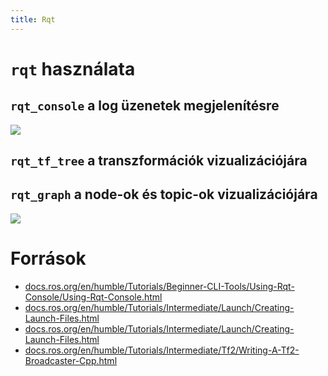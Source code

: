 ```yaml
---
title: Rqt
---
```


 





# `rqt` használata


## `rqt_console` a log üzenetek megjelenítésre

![](https://docs.ros.org/en/humble/_images/warn.png)


## `rqt_tf_tree` a transzformációk vizualizációjára



## `rqt_graph` a node-ok és topic-ok vizualizációjára

![](https://docs.ros.org/en/humble/_images/mimic_graph.png)


# Források

- [docs.ros.org/en/humble/Tutorials/Beginner-CLI-Tools/Using-Rqt-Console/Using-Rqt-Console.html](https://docs.ros.org/en/humble/Tutorials/Beginner-CLI-Tools/Using-Rqt-Console/Using-Rqt-Console.html)
- [docs.ros.org/en/humble/Tutorials/Intermediate/Launch/Creating-Launch-Files.html](http://docs.ros.org/en/humble/Tutorials/Intermediate/Launch/Creating-Launch-Files.html?highlight=rqt_graph#introspect-the-system-with-rqt-graph)
- [docs.ros.org/en/humble/Tutorials/Intermediate/Launch/Creating-Launch-Files.html](https://docs.ros.org/en/humble/Tutorials/Intermediate/Launch/Creating-Launch-Files.html)
- [docs.ros.org/en/humble/Tutorials/Intermediate/Tf2/Writing-A-Tf2-Broadcaster-Cpp.html](https://docs.ros.org/en/humble/Tutorials/Intermediate/Tf2/Writing-A-Tf2-Broadcaster-Cpp.html)